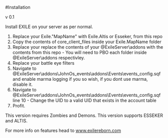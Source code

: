#Installation

v 0.1

Install EXILE on your server as per normal.

1. Replace your Exile."MapName" with Exile.Altis or Esseker, from this repo
2. Copy the contents of core_client_files inside your Exile.MapName folder
3. Replace your replace the contents of your @ExileServer\addons with the contents from this repo - You will need to PBO each folder inside @ExileServer\addons respectivley.
4. Replace your battle eye filters
5. Navigate to @ExileServer\addons\JohnOs_events\addons\Events\events_config.sqf and enable marma logging if you so wish, if you dont use marma, disable it.
6. Navigate to @ExileServer\addons\JohnOs_events\addons\Events\events_config.sqf line 10 - Change the UID to a valid UID that exists in the account table
7. Profit.

This version requires Zombies and Demons.
This version supports ESSEKER and ALTIS.

For more info on features head to www.exilereborn.com